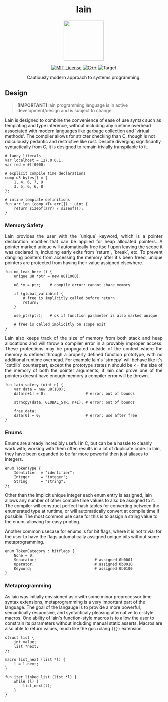 <div align="center">

# lain

<image src="docs/lain.png" width="128" />

[![MIT License](https://img.shields.io/badge/License-Apache_2.0-red?style=for-the-badge&logo=googledocs&logoColor=white)](LICENSE)
[![C++](https://img.shields.io/badge/Implement-C++-%2300599C.svg?style=for-the-badge&logo=c%2B%2B&logoColor=white)](#)
![Target](https://img.shields.io/badge/Target-LLVM-green?style=for-the-badge&logo=amazonec2&logoColor=white)

Cautiously modern approach to systems programming.

</div>

## Design

> **[IMPORTANT]** lain programming language is in active development/design and is subject to change.

Lain is designed to combine the convenience of ease of use syntax such as templating and type inference, without including any runtime overhead associated with modern languages like garbage collection and 'virtual methods'. The compiler allows for stricter checking than C, though is not ridiculously pedantic and restrictive like rust. Despite diverging significantly syntactically from C, it is designed to remain trivially transpilable to it.

```lain
# fancy literals
var localhost = 127.0.0.1;
var red = #ff0000;

# explicit compile time declarations
comp u8 bytes[] = {
    1, 4, 6, 7, 9
    3, 5, 6, 6, 8
};

# inline template definitions
fun arr_len (comp <T> arr[]) : uint {
    return sizeof(arr) / sizeof(T);
}
```

### Memory Safety

<p align="justify">
Lain provides the user with the `unique` keyword, which is a pointer declaration modifier that can be applied for heap allocated pointers. A pointer marked unique will automatically free itself upon leaving the scope it was declared in, including early exits from `return`, `break`, etc. To prevent dangling pointers from accessing the memory after it's been freed, unique pointers are protected from having their value assigned elsewhere. 
</p>

```lain
fun no_leak_here () {
    unique u8 *ptr = new u8(1000);

    u8 *x = ptr;    # compile error: cannot share memory

    if (global_variable) {
        # free is implicitly called before return
        return;
    }

    use_ptr(ptr);   # ok if function parameter is also marked unique

    # free is called implicitly on scope exit
}
```
<p align="justify">
Lain also keeps track of the size of memory from both stack and heap allocations and will throw a compiler error in a provably improper access. These protections may be propogated outside of the context where the memory is defined through a properly defined function prototype, with no additional runtime overhead. For example lain's `strncpy` will behave like it's `cstdlib` counterpart, except the prototype states n should be <= the size of the memory of both the pointer arguments; if lain can prove one of the pointers doesnt have enough memory a compiler error will be thrown.
</p>

```lain
fun lain_safety (uint n) {
    var data = new u8(100);
    data[n+1] = 0;                  # error: out of bounds

    strncpy(data, GLOBAL_STR, n+1); # error: out of bounds

    free data;
    data[0] = 0;                    # error: use after free
}
```

### Enums

Enums are already incredibly useful in C, but can be a hassle to cleanly work with; working with them often results in a lot of duplicate code. In lain, they have been expanded to be far more powerful then just aliases to integers.

```lain
enum TokenType {
    Identifier  = "identifier";
    Integer     = "integer";
    String      = "string";
};
```

Other than the implicit unique integer each enum entry is assigned, lain allows any number of other compile time values to also be assigned to it. The compiler will construct perfect hash tables for converting between the enumerated type at runtime, or will automatically convert at compile time if possible. The most common use case for this is to assign a string value to the enum, allowing for easy printing.

Another common usecase for enums is for bit flags, where it is not trivial for the user to have the flags automatically assigned unique bits without some metaprogramming.

```lain
enum TokenCategory : bitflags {
    None = 0;
    Separator;                          # assigned 0b0001
    Operator;                           # assigned 0b0010
    Keyword;                            # assigned 0b0100
}
```

### Metaprogramming

As lain was initially envisioned as c with some minor preprocessor time syntax extensions, metaprogramming is a very important part of the language. The goal of the langauge is to provide a more powerful, semantically responsive, and syntacticaly pleasing alternative to c-style macros. One ability of lain's function-style macros is to allow the user to constrain its parameters without including manual static asserts. Macros are also able to return values, much like the gcc+clang `({})` extension.

```lain
struct list { 
    int value;
    list *next;
};

macro list_next (list *l) {
    l = l.next;
}

fun iter_linked_list (list *l) {
    while (l) {
        list_next(l);
    }
}
```